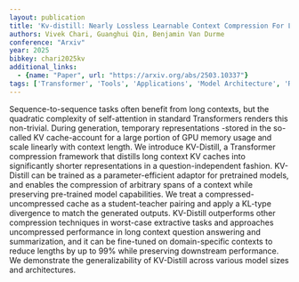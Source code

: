 ```yaml
---
layout: publication
title: 'Kv-distill: Nearly Lossless Learnable Context Compression For Llms'
authors: Vivek Chari, Guanghui Qin, Benjamin Van Durme
conference: "Arxiv"
year: 2025
bibkey: chari2025kv
additional_links:
  - {name: "Paper", url: "https://arxiv.org/abs/2503.10337"}
tags: ['Transformer', 'Tools', 'Applications', 'Model Architecture', 'Reinforcement Learning', 'Attention Mechanism', 'Pretraining Methods']
---
```

Sequence-to-sequence tasks often benefit from long contexts, but the
quadratic complexity of self-attention in standard Transformers renders this
non-trivial. During generation, temporary representations -stored in the
so-called KV cache-account for a large portion of GPU memory usage and scale
linearly with context length. We introduce KV-Distill, a Transformer
compression framework that distills long context KV caches into significantly
shorter representations in a question-independent fashion. KV-Distill can be
trained as a parameter-efficient adaptor for pretrained models, and enables the
compression of arbitrary spans of a context while preserving pre-trained model
capabilities. We treat a compressed-uncompressed cache as a student-teacher
pairing and apply a KL-type divergence to match the generated outputs.
KV-Distill outperforms other compression techniques in worst-case extractive
tasks and approaches uncompressed performance in long context question
answering and summarization, and it can be fine-tuned on domain-specific
contexts to reduce lengths by up to 99% while preserving downstream
performance. We demonstrate the generalizability of KV-Distill across various
model sizes and architectures.
